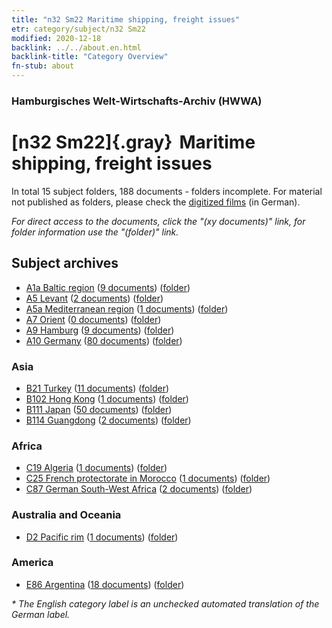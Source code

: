 ```yaml
---
title: "n32 Sm22 Maritime shipping, freight issues"
etr: category/subject/n32 Sm22
modified: 2020-12-18
backlink: ../../about.en.html
backlink-title: "Category Overview"
fn-stub: about
---
```


### Hamburgisches Welt-Wirtschafts-Archiv (HWWA)
# [n32 Sm22]{.gray}&#8201; Maritime shipping, freight issues&#160; 





In total 15 subject folders, 188 documents - folders incomplete.
For material not published as folders, please check the [digitized films](/film/h1_sh) (in German).

_For direct access to the documents, click the "(xy documents)" link, for folder information use the "(folder)" link._

## Subject archives


- [A1a Baltic region](../../../geo/about.en.html#A1a) (<a href="https://dfg-viewer.de/show/?tx_dlf[id]=https://pm20.zbw.eu/mets/sh/1408xx/140894/1455xx/145595/public.mets.en.xml" target="_blank">9 documents</a>) ([folder](http://purl.org/pressemappe20/folder/sh/140894,145595))
- [A5 Levant](../../../geo/about.en.html#A5) (<a href="https://dfg-viewer.de/show/?tx_dlf[id]=https://pm20.zbw.eu/mets/sh/1408xx/140898/1455xx/145595/public.mets.en.xml" target="_blank">2 documents</a>) ([folder](http://purl.org/pressemappe20/folder/sh/140898,145595))
- [A5a Mediterranean region](../../../geo/about.en.html#A5a) (<a href="https://dfg-viewer.de/show/?tx_dlf[id]=https://pm20.zbw.eu/mets/sh/1408xx/140899/1455xx/145595/public.mets.en.xml" target="_blank">1 documents</a>) ([folder](http://purl.org/pressemappe20/folder/sh/140899,145595))
- [A7 Orient](../../../geo/about.en.html#A7) (<a href="https://dfg-viewer.de/show/?tx_dlf[id]=https://pm20.zbw.eu/mets/sh/1409xx/140902/1455xx/145595/public.mets.en.xml" target="_blank">0 documents</a>) ([folder](http://purl.org/pressemappe20/folder/sh/140902,145595))
- [A9 Hamburg](../../../geo/about.en.html#A9) (<a href="https://dfg-viewer.de/show/?tx_dlf[id]=https://pm20.zbw.eu/mets/sh/1409xx/140905/1455xx/145595/public.mets.en.xml" target="_blank">9 documents</a>) ([folder](http://purl.org/pressemappe20/folder/sh/140905,145595))
- [A10 Germany](../../../geo/about.en.html#A10) (<a href="https://dfg-viewer.de/show/?tx_dlf[id]=https://pm20.zbw.eu/mets/sh/1261xx/126128/1455xx/145595/public.mets.en.xml" target="_blank">80 documents</a>) ([folder](http://purl.org/pressemappe20/folder/sh/126128,145595))

### Asia

- [B21 Turkey](../../../geo/about.en.html#B21) (<a href="https://dfg-viewer.de/show/?tx_dlf[id]=https://pm20.zbw.eu/mets/sh/1411xx/141111/1455xx/145595/public.mets.en.xml" target="_blank">11 documents</a>) ([folder](http://purl.org/pressemappe20/folder/sh/141111,145595))
- [B102 Hong Kong](../../../geo/about.en.html#B102) (<a href="https://dfg-viewer.de/show/?tx_dlf[id]=https://pm20.zbw.eu/mets/sh/1412xx/141268/1455xx/145595/public.mets.en.xml" target="_blank">1 documents</a>) ([folder](http://purl.org/pressemappe20/folder/sh/141268,145595))
- [B111 Japan](../../../geo/about.en.html#B111) (<a href="https://dfg-viewer.de/show/?tx_dlf[id]=https://pm20.zbw.eu/mets/sh/1412xx/141272/1455xx/145595/public.mets.en.xml" target="_blank">50 documents</a>) ([folder](http://purl.org/pressemappe20/folder/sh/141272,145595))
- [B114 Guangdong](../../../geo/about.en.html#B114) (<a href="https://dfg-viewer.de/show/?tx_dlf[id]=https://pm20.zbw.eu/mets/sh/1412xx/141275/1455xx/145595/public.mets.en.xml" target="_blank">2 documents</a>) ([folder](http://purl.org/pressemappe20/folder/sh/141275,145595))

### Africa

- [C19 Algeria](../../../geo/about.en.html#C19) (<a href="https://dfg-viewer.de/show/?tx_dlf[id]=https://pm20.zbw.eu/mets/sh/1413xx/141354/1455xx/145595/public.mets.en.xml" target="_blank">1 documents</a>) ([folder](http://purl.org/pressemappe20/folder/sh/141354,145595))
- [C25 French protectorate in Morocco](../../../geo/about.en.html#C25) (<a href="https://dfg-viewer.de/show/?tx_dlf[id]=https://pm20.zbw.eu/mets/sh/1413xx/141358/1455xx/145595/public.mets.en.xml" target="_blank">1 documents</a>) ([folder](http://purl.org/pressemappe20/folder/sh/141358,145595))
- [C87 German South-West Africa](../../../geo/about.en.html#C87) (<a href="https://dfg-viewer.de/show/?tx_dlf[id]=https://pm20.zbw.eu/mets/sh/1414xx/141450/1455xx/145595/public.mets.en.xml" target="_blank">2 documents</a>) ([folder](http://purl.org/pressemappe20/folder/sh/141450,145595))

### Australia and Oceania

- [D2 Pacific rim](../../../geo/about.en.html#D2) (<a href="https://dfg-viewer.de/show/?tx_dlf[id]=https://pm20.zbw.eu/mets/sh/1415xx/141593/1455xx/145595/public.mets.en.xml" target="_blank">1 documents</a>) ([folder](http://purl.org/pressemappe20/folder/sh/141593,145595))

### America

- [E86 Argentina](../../../geo/about.en.html#E86) (<a href="https://dfg-viewer.de/show/?tx_dlf[id]=https://pm20.zbw.eu/mets/sh/1416xx/141692/1455xx/145595/public.mets.en.xml" target="_blank">18 documents</a>) ([folder](http://purl.org/pressemappe20/folder/sh/141692,145595))


_* The English category label is an unchecked automated translation of the German label._

